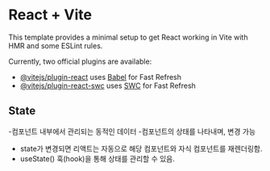 # React + Vite

This template provides a minimal setup to get React working in Vite with HMR and some ESLint rules.

Currently, two official plugins are available:

- [@vitejs/plugin-react](https://github.com/vitejs/vite-plugin-react/blob/main/packages/plugin-react/README.md) uses [Babel](https://babeljs.io/) for Fast Refresh
- [@vitejs/plugin-react-swc](https://github.com/vitejs/vite-plugin-react-swc) uses [SWC](https://swc.rs/) for Fast Refresh

## State

-컴포넌트 내부에서 관리되는 동적인 데이터 -컴포넌트의 상태를 나타내며, 변경 가능

- state가 변경되면 리액트는 자동으로 해당 컴포넌트와 자식 컴포넌트를 재렌더링함.
- useState() 훅(hook)을 통해 상태를 관리할 수 있음.
